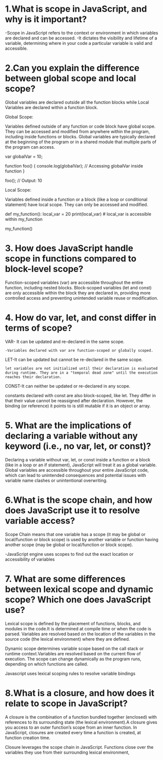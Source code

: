 
<h1>1.What is scope in JavaScript, and why is it important?</h1>

-Scope in JavaScript refers to the context or environment in which variables are declared and can be accessed.
-It dictates the visibility and lifetime of a variable, determining where in your code a particular variable is valid and accessible.

<h1>2.Can you explain the difference between global scope and local scope?</h1>

Global variables are declared outside all the function blocks while Local Variables are declared within a function block.

Global Scope:

Variables defined outside of any function or code block have global scope.
They can be accessed and modified from anywhere within the program, including inside functions or blocks.
Global variables are typically declared at the beginning of the program or in a shared module that multiple parts of the program can access.

var globalVar = 10;

function foo() {
    console.log(globalVar);  // Accessing globalVar inside function
}

foo();  // Output: 10

 Local Scope:

Variables defined inside a function or a block (like a loop or conditional statement) have local scope.
They can only be accessed and modified.

def my_function():
    local_var = 20
    print(local_var)  # local_var is accessible within my_function

my_function()

<h1>3. How does JavaScript handle scope in functions compared to block-level scope?</h1>

Function-scoped variables (var) are accessible throughout the entire function, including nested blocks.
Block-scoped variables (let and const) are only accessible within the block they are declared in, providing more controlled access and preventing unintended variable reuse or modification.

<h1>4. How do var, let, and const differ in terms of scope?</h1>

VAR- It can be updated and re-declared in the same scope.

    -Variables declared with var are function-scoped or globally scoped.

LET-It can be updated but cannot be re-declared in the same scope.

    let variables are not initialized until their declaration is evaluated during runtime. They are in a "temporal dead zone" until the execution reaches their declaration.

CONST-It can neither be updated or re-declared in any scope.

   constants declared with const are also block-scoped, like let.
They differ in that their value cannot be reassigned after declaration. However, the binding (or reference) it points to is still mutable if it is an object or array.
<h1>5. What are the implications of declaring a variable without any keyword (i.e., no var, let, or const)?</h1>

Declaring a variable without var, let, or const inside a function or a block (like in a loop or an if statement), JavaScript will treat it as a global variable.
Global variables are accessible throughout your entire JavaScript code, which can lead to unintended consequences and potential issues with variable name clashes or unintentional overwriting.

<h1>6.What is the scope chain, and how does JavaScript use it to resolve variable access?</h1>

Scope Chain means that one variable has a scope (it may be global or local/function or block scope) is used by another variable or function having another scope (may be global or local/function or block scope).

-JavaScript engine uses scopes to find out the exact location or accessibility of variables

<h1>7. What are some differences between lexical scope and dynamic scope? Which one does JavaScript use?</h1>

Lexical scope is defined by the placement of functions, blocks, and modules in the code.It is determined at compile time or when the code is parsed.
Variables are resolved based on the location of the variables in the source code (the lexical environment) where they are defined.

Dynamic scope determines variable scope based on the call stack or runtime context.Variables are resolved based on the current flow of execution.
The scope can change dynamically as the program runs, depending on which functions are called.

Javascript uses lexical scoping rules to resolve variable bindings


<h1>8.What is a closure, and how does it relate to scope in JavaScript?</h1>

A closure is the combination of a function bundled together (enclosed) with references to its surrounding state (the lexical environment).A  closure gives you access to an outer function’s scope from an inner function. In JavaScript, closures are created every time a function is created, at function creation time.

Closure leverages the scope chain in JavaScript. Functions close over the variables they use from their surrounding lexical environment,

